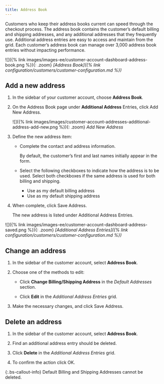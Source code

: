 ```yaml
---
title: Address Book
---
```


Customers who keep their address books current can speed through the checkout process. The address book contains the customer’s default billing and shipping addresses, and any additional addresses that they frequently use. Additional address entries are easy to access and maintain from the grid. Each customer’s address book can manage over 3,000 address book entries without impacting performance.

![]({% link images/images-ee/customer-account-dashboard-address-book.png %}){: .zoom}
_[Address Book]({% link configuration/customers/customer-configuration.md %})_

## Add a new address

1. In the sidebar of your customer account, choose **Address Book**.

1. On the Address Book page under **Additional Address** Entries, click <span class="btn">Add New Address</span>.

    ![]({% link images/images/customer-account-addresses-additional-address-add-new.png %}){: .zoom}
    _Add New Address_

1. Define the new address item:

   - Complete the contact and address information.

      By default, the customer’s first and last names initially appear in the form.

   - Select the following checkboxes to indicate how the address is to be used. Select both checkboxes if the same address is used for both billing and shipping.

      - Use as my default billing address
      - Use as my default shipping address

1. When complete, click <span class="btn">Save Address</span>.

    The new address is listed under Additional Address Entries.

![]({% link images/images-ee/customer-account-dashboard-address-saved.png %}){: .zoom}
_[Additional Address Entries]({% link configuration/customers/customer-configuration.md %})_

## Change an address

1. In the sidebar of the customer account, select **Address Book**.

1. Choose one of the methods to edit:

   - Click **Change Billing/Shipping Address** in the _Default Addresses_ section.

   - Click **Edit** in the _Additional Address Entries_ grid.

1. Make the necessary changes, and click <span class="btn">Save Address</span>.

## Delete an address

1. In the sidebar of the customer account, select **Address Book**.

1. Find an additional address entry should be deleted.

1. Click **Delete** in the _Additional Address Entries_ grid.

1. To confirm the action click <span class="btn">OK<span>.

{:.bs-callout-info}
Default Billing and Shipping Addresses cannot be deleted.